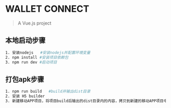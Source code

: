 # WALLET CONNECT

> A Vue.js project

## 本地启动步骤

``` bash
1. 安装nodejs   #安装nodejs并配置环境变量
2. npm install #安装项目依赖包
3. npm run dev #启动项目
```

## 打包apk步骤

```bash
1. npm run build   #build并输出dist目录
2. 安装 H5 builder
3. 新建移动APP项目，将项目build后输出的dist目录内的内容，拷贝到新建的移动APP项目中，发行云打包，使用谷歌DCloud公有证书即可打包
```
